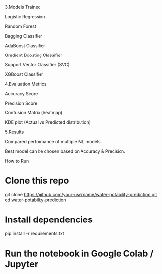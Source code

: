 3.Models Trained

Logistic Regression

Random Forest

Bagging Classifier

AdaBoost Classifier

Gradient Boosting Classifier

Support Vector Classifier (SVC)

XGBoost Classifier

4.Evaluation Metrics

Accuracy Score

Precision Score

Confusion Matrix (heatmap)

KDE plot (Actual vs Predicted distribution)

5.Results

Compared performance of multiple ML models.

Best model can be chosen based on Accuracy & Precision.

How to Run
# Clone this repo
git clone https://github.com/your-username/water-potability-prediction.git
cd water-potability-prediction

# Install dependencies
pip install -r requirements.txt

# Run the notebook in Google Colab / Jupyter

